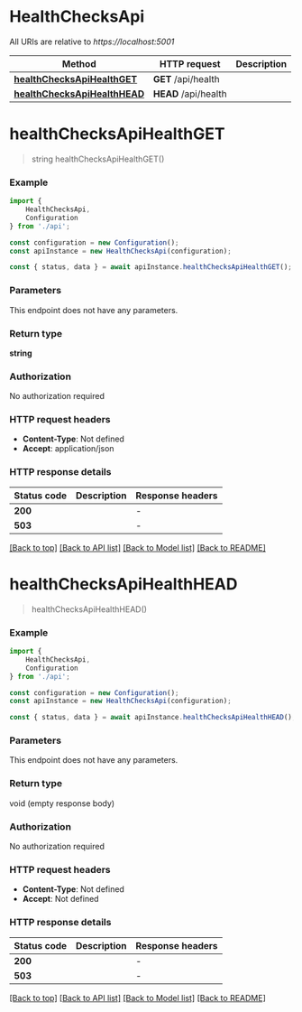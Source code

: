 # HealthChecksApi

All URIs are relative to *https://localhost:5001*

|Method | HTTP request | Description|
|------------- | ------------- | -------------|
|[**healthChecksApiHealthGET**](#healthchecksapihealthget) | **GET** /api/health | |
|[**healthChecksApiHealthHEAD**](#healthchecksapihealthhead) | **HEAD** /api/health | |

# **healthChecksApiHealthGET**
> string healthChecksApiHealthGET()


### Example

```typescript
import {
    HealthChecksApi,
    Configuration
} from './api';

const configuration = new Configuration();
const apiInstance = new HealthChecksApi(configuration);

const { status, data } = await apiInstance.healthChecksApiHealthGET();
```

### Parameters
This endpoint does not have any parameters.


### Return type

**string**

### Authorization

No authorization required

### HTTP request headers

 - **Content-Type**: Not defined
 - **Accept**: application/json


### HTTP response details
| Status code | Description | Response headers |
|-------------|-------------|------------------|
|**200** |  |  -  |
|**503** |  |  -  |

[[Back to top]](#) [[Back to API list]](../README.md#documentation-for-api-endpoints) [[Back to Model list]](../README.md#documentation-for-models) [[Back to README]](../README.md)

# **healthChecksApiHealthHEAD**
> healthChecksApiHealthHEAD()


### Example

```typescript
import {
    HealthChecksApi,
    Configuration
} from './api';

const configuration = new Configuration();
const apiInstance = new HealthChecksApi(configuration);

const { status, data } = await apiInstance.healthChecksApiHealthHEAD();
```

### Parameters
This endpoint does not have any parameters.


### Return type

void (empty response body)

### Authorization

No authorization required

### HTTP request headers

 - **Content-Type**: Not defined
 - **Accept**: Not defined


### HTTP response details
| Status code | Description | Response headers |
|-------------|-------------|------------------|
|**200** |  |  -  |
|**503** |  |  -  |

[[Back to top]](#) [[Back to API list]](../README.md#documentation-for-api-endpoints) [[Back to Model list]](../README.md#documentation-for-models) [[Back to README]](../README.md)

